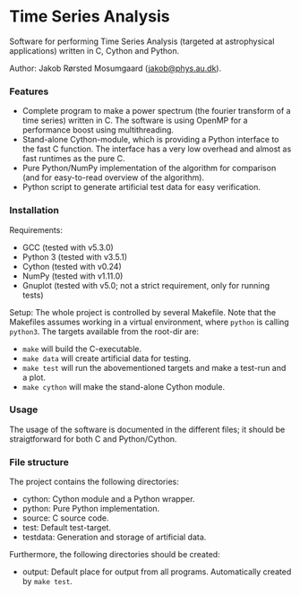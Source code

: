 # Time Series Analysis #

Software for performing Time Series Analysis (targeted at astrophysical applications) written in C, Cython and Python.

Author: Jakob Rørsted Mosumgaard (jakob@phys.au.dk).


### Features ###

* Complete program to make a power spectrum (the fourier transform of a time series) written in C. The software is using OpenMP for a performance boost using multithreading.
* Stand-alone Cython-module, which is providing a Python interface to the fast C function. The interface has a very low overhead and almost as fast runtimes as the pure C.
* Pure Python/NumPy implementation of the algorithm for comparison (and for easy-to-read overview of the algorithm).
* Python script to generate artificial test data for easy verification.


### Installation ###

Requirements: 
* GCC (tested with v5.3.0)
* Python 3 (tested with v3.5.1)
* Cython (tested with v0.24)
* NumPy (tested with v1.11.0)
* Gnuplot (tested with v5.0; not a strict requirement, only for running tests)

Setup: The whole project is controlled by several Makefile. Note that the Makefiles assumes working in a virtual environment, where `python` is calling `python3`. The targets available from the root-dir are:
* `make` will build the C-executable.
* `make data` will create artificial data for testing.
* `make test` will run the abovementioned targets and make a test-run and a plot.
* `make cython` will make the stand-alone Cython module.


### Usage ###
The usage of the software is documented in the different files; it should be straigtforward for both C and Python/Cython.


### File structure ###
The project contains the following directories:
* cython: Cython module and a Python wrapper.
* python: Pure Python implementation.
* source: C source code.
* test: Default test-target.
* testdata: Generation and storage of artificial data.

Furthermore, the following directories should be created:
* output: Default place for output from all programs. Automatically created by `make test`.